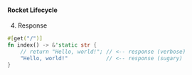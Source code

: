 #### Rocket Lifecycle

4. Response

```rust
#[get("/")]
fn index() -> &'static str {
    // return "Hello, world!"; // <-- response (verbose)
    "Hello, world!"            // <-- response (sugary)
}
```


<aside class="notes">
</aside>
